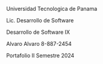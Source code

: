 Universidad Tecnologica de Panama

Lic. Desarrollo de Software

Desarrollo de Software IX

Alvaro Alvaro
8-887-2454

Portafolio II Semestre 2024
